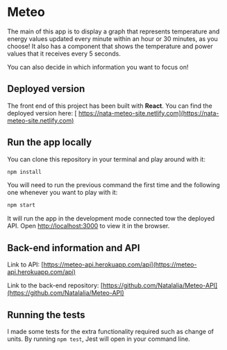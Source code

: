 # Meteo

The main of this app is to display a graph that represents temperature and energy values updated every minute within an hour or 30 minutes, as you choose! It also has a component that shows the temperature and power values that it receives every 5 seconds.

You can also decide in which information you want to focus on!

## Deployed version

The front end of this project has been built with **React**. You can find the deployed version here: [ https://nata-meteo-site.netlify.com](https://nata-meteo-site.netlify.com)

## Run the app locally

You can clone this repository in your terminal and play around with it:

```bash
npm install
```

You will need to run the previous command the first time and the following one whenever you want to play with it:

```bash
npm start
```

It will run the app in the development mode connected tow the deployed API. Open [http://localhost:3000](http://localhost:3000) to view it in the browser.

## Back-end information and API

Link to API: [https://meteo-api.herokuapp.com/api](https://meteo-api.herokuapp.com/api)

Link to the back-end repository: [https://github.com/Natalalia/Meteo-API](https://github.com/Natalalia/Meteo-API)

## Running the tests

I made some tests for the extra functionality required such as change of units. By running `npm test`, Jest will open in your command line.
